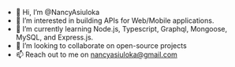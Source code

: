 - 👋 Hi, I’m @NancyAsiuloka
- 👀 I’m interested in building APIs for Web/Mobile applications.
- 🌱 I’m currently learning Node.js, Typescript, Graphql, Mongoose, MySQL, and Express.js.
- 💞️ I’m looking to collaborate on open-source projects
- 📫 Reach out to me on nancyasiuloka@gmail.com

<!---
NancyAsiuloka/NancyAsiuloka is a ✨ fspecial ✨ repository because its `README.md` (this file) appears on your GitHub profile.
You can click the Preview link to take a look at your changes.
--->
